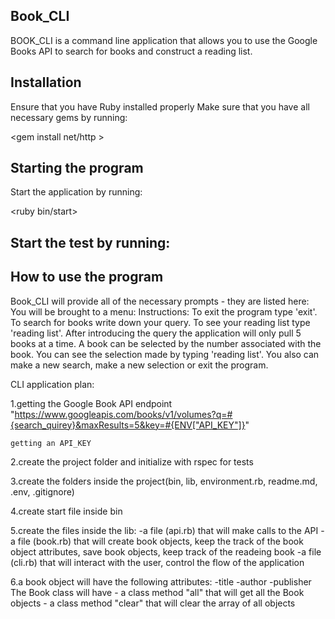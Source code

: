 ## Book_CLI

BOOK_CLI is a command line application that allows you to use the Google Books API to search for books and construct a reading list.

## Installation
Ensure that you have Ruby installed properly
Make sure that you have all necessary gems by running:

<gem install net/http >
<gem install json>
<gem install rspec>

## Starting the program

Start the application by running:

 <ruby bin/start>

## Start the test by running:

<rspec>

## How to use the program

Book_CLI will provide all of the necessary prompts - they are listed here:
You will be brought to a menu: 
Instructions:
To exit the program type 'exit'.
To search for books write down your query.
To see your reading list type 'reading list'.
After introducing the query the application will only pull 5 books at a time. 
A book can be selected by the number associated with the book.
You can see the selection made by typing 'reading list'.
You also can make a new search, make a new selection or exit the program. 



CLI application plan:

1.getting the Google Book API endpoint
   "https://www.googleapis.com/books/v1/volumes?q=#{search_quirey}&maxResults=5&key=#{ENV["API_KEY"]}"

    getting an API_KEY 

2.create the project folder and initialize with rspec for tests

3.create the folders inside the project(bin, lib, environment.rb, readme.md, .env, .gitignore)

4.create start file inside bin

5.create the files inside the lib:
  -a file (api.rb) that will make calls to the API
  -a file (book.rb) that will create book objects, keep the track of the book object attributes, save book objects, keep track of the readeing book
  -a file (cli.rb)  that will interact with the user, control the flow of the application
  
6.a book object will have the following attributes:
    -title
    -author
    -publisher
  The Book class will have 
    - a class method "all" that will get all the Book objects
    - a class method "clear" that will clear the array of all objects
    
    
